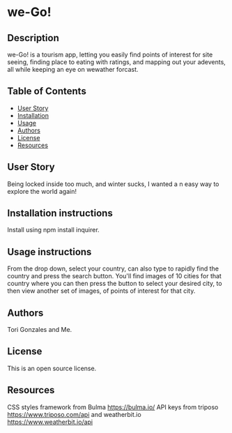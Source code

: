 
# we-Go!

## Description
we-Go! is a tourism app, letting you easily find points of interest for site seeing, finding place to eating with ratings, and mapping out your adevents, all while keeping an eye on wewather forcast.

## Table of Contents
- [User Story](#userStory)
- [Installation](#installationGuide)
- [Usage](#usage)
- [Authors](#authors)
- [License](#license)
- [Resources](#resources)

## User Story
Being locked inside too much, and winter sucks, I wanted a n easy way to explore the world again!

## Installation instructions
Install using npm install inquirer.

## Usage instructions
From the drop down, select your country, can also type to rapidly find the country and press the search button. You'll find images of 10 cities for that country where you can then press the button to select your desired city, to then view another set of images, of points of interest for that city.

## Authors
Tori Gonzales and Me.

## License
This is an open source license.

## Resources
CSS styles framework from Bulma https://bulma.io/  API keys from triposo https://www.triposo.com/api and weatherbit.io https://www.weatherbit.io/api

